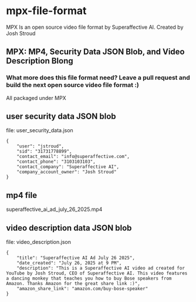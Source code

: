 # mpx-file-format
MPX Is an open source video file format by Superaffective AI. Created by Josh Stroud

## MPX: MP4, Security Data JSON Blob, and Video Description Blong

### What more does this file format need? Leave a pull request and build the next open source video file format :)

All packaged under MPX

## user security data JSON blob

file: user_security_data.json
```
{
    "user": "jstroud",
    "sid": "31731778899",
    "contact_email": "info@superaffective.com",
    "contact_phone": "3103103103",
    "contact_company": "Superaffective AI",
    "company_account_owner": "Josh Stroud"
}
```

## mp4 file

superaffective_ai_ad_july_26_2025.mp4

## video description data JSON blob

file: video_description.json

```
{
    "title": "Superaffective AI Ad July 26 2025",
    "date_created": "July 26, 2025 at 9 PM",
    "description": "This is a Superaffective AI video ad created for YouTube by Josh Stroud, CEO of Superaffective AI. This video features a dancing monkey that teaches you how to buy Bose speakers from Amazon. Thanks Amazon for the great share link :)",
    "amazon_share_link": "amazon.com/buy-bose-speaker"
}
```
